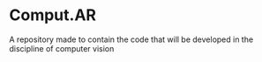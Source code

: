 # Comput.AR
A repository made to contain the code that will be developed in the discipline of computer vision
